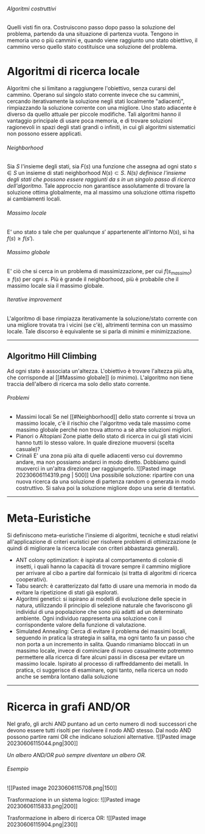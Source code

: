 
###### Algoritmi costruttivi
Quelli visti fin ora. Costruiscono passo dopo passo la soluzione del problema, partendo da una situazione di partenza vuota. Tengono in memoria uno o più cammini e, quando viene raggiunto uno stato obiettivo, il cammino verso quello stato costituisce una soluzione del problema.

# Algoritmi di ricerca locale
Algoritmi che si limitano a raggiungere l'obiettivo, senza curarsi del cammino. Operano sul singolo stato corrente invece che su cammini, cercando iterativamente la soluzione negli stati localmente "adiacenti", rimpiazzando la soluzione corrente con una migliore. Uno stato adiacente è diverso da quello attuale per piccole modifiche.
Tali algoritmi hanno il vantaggio principale di usare poca memoria, e di trovare soluzioni ragionevoli in spazi degli stati grandi o infiniti, in cui gli algoritmi sistematici non possono essere applicati.

###### Neighborhood
Sia $S$ l'insieme degli stati, sia $F(s)$ una funzione che assegna ad ogni stato $s ∈ S$ un insieme di stati neighborhood $N(s) ⊂ S$.
*$N(s)$ definisce l'insieme degli stati che possono essere raggiunti da $s$ in un singolo passo di ricerca dell'algoritmo.*
Tale approccio non garantisce assolutamente di trovare la soluzione ottima globalmente, ma al massimo una soluzione ottima rispetto ai cambiamenti locali.

###### Massimo locale
E' uno stato $s$ tale che per qualunque $s'$ appartenente all'intorno $N(s)$, si ha $f(s) ≥ f(s')$.

###### Massimo globale
E' ciò che si cerca in un problema di massimizzazione, per cui $f(s_{massimo}) ≥ f(s)$ per ogni $s$.
Più è grande il neighborhood, più è probabile che il massimo locale sia il massimo globale.

###### Iterative improvement
L'algoritmo di base rimpiazza iterativamente la soluzione/stato corrente con una migliore trovata tra i vicini (se c'è), altrimenti termina con un massimo locale. Tale discorso è equivalente se si parla di minimi e minimizzazione.

---
## Algoritmo Hill Climbing

Ad ogni stato è associata un'altezza. L'obiettivo è trovare l'altezza più alta, che corrisponde al [[#Massimo globale]] (o minimo).
L'algoritmo non tiene traccia dell'albero di ricerca ma solo dello stato corrente.

###### Problemi
- Massimi locali
	  Se nel [[#Neighborhood]] dello stato corrente si trova un massimo locale, c'è il rischio che l'algoritmo veda tale massimo come massimo globale perché non trova attorno a sè altre soluzioni migliori.
- Pianori o Altopiani
	  Zone piatte dello stato di ricerca in cui gli stati vicini hanno tutti lo stesso valore. In quale direzione muoversi (scelta casuale)?
- Crinali
	  E' una zona più alta di quelle adiacenti verso cui dovremmo andare, ma non possiamo andarci in modo diretto. Dobbiamo quindi muoverci in un'altra direzione per raggiungerlo.
![[Pasted image 20230606114319.png | 500]]
Una possibile soluzione: ripartire con una nuova ricerca da una soluzione di partenza random o generata in modo costruttivo. Si salva poi la soluzione migliore dopo una serie di tentativi.

---
# Meta-Euristiche
Si definiscono meta-euristiche l'insieme di algoritmi, tecniche e studi relativi all'applicazione di criteri euristici per risolvere problemi di ottimizzazione (e quindi di migliorare la ricerca locale con criteri abbastanza generali).
- ANT colony optimization: è ispirata al comportamento di colonie di insetti, i quali hanno la capacità di trovare sempre il cammino migliore per arrivare al cibo a partire dal formicaio (si tratta di algoritmi di ricerca cooperativi).
- Tabu search: è caratterizzato dal fatto di usare una memoria in modo da evitare la ripetizione di stati già esplorati.
- Algoritmi genetici: si ispirano ai modelli di evoluzione delle specie in natura, utilizzando il principio di selezione naturale che favoriscono gli individui di una popolazione che sono più adatti ad un determinato ambiente. Ogni individuo rappresenta una soluzione con il corrispondente valore della funzione di valutazione.
- Simulated Annealing: Cerca di evitare il problema dei massimi locali, seguendo in pratica la strategia in salita, ma ogni tanto fa un passo che non porta a un incremento in salita. Quando rimaniamo bloccati in un massimo locale, invece di cominciare di nuovo casualmente potremmo permettere alla ricerca di fare alcuni passi in discesa per evitare un massimo locale. Ispirato al processo di raffreddamento dei metalli. In pratica, ci suggerisce di esaminare, ogni tanto, nella ricerca un nodo anche se sembra lontano dalla soluzione

---
# Ricerca in grafi AND/OR

Nel grafo, gli archi AND puntano ad un certo numero di nodi successori che devono essere tutti risolti per risolvere il nodo AND stesso.
Dal nodo AND possono partire rami OR che indicano soluzioni alternative.
![[Pasted image 20230606115044.png|300]]

*Un albero AND/OR può sempre diventare un albero OR.*

###### Esempio

![[Pasted image 20230606115708.png|150]]

Trasformazione in un sistema logico:
![[Pasted image 20230606115833.png|200]]

Trasformazione in albero di ricerca OR:
![[Pasted image 20230606115904.png|230]]
